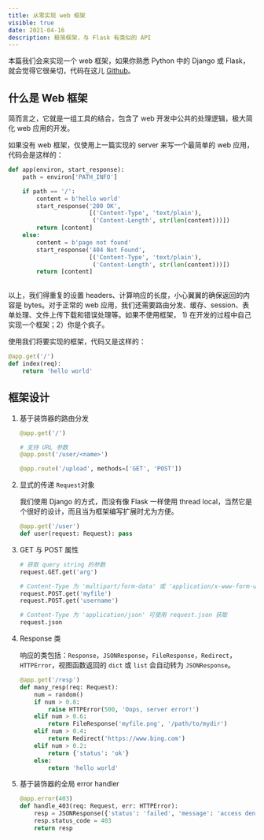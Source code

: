 ```yaml
---
title: 从零实现 web 框架
visible: true
date: 2021-04-16
description: 极简框架，与 Flask 有类似的 API
---
```


本篇我们会来实现一个 web 框架，如果你熟悉 Python 中的 Django 或 Flask，就会觉得它很亲切，代码在这儿  [Github](https://github.com/cymoo/mini_web)。

## 什么是 Web 框架

简而言之，它就是一组工具的结合，包含了 web 开发中公共的处理逻辑，极大简化 web 应用的开发。

如果没有 web 框架，仅使用上一篇实现的 server 来写一个最简单的 web 应用，代码会是这样的：

```python
def app(environ, start_response):
    path = environ['PATH_INFO']

    if path == '/':
        content = b'hello world'
        start_response('200 OK',
                       [('Content-Type', 'text/plain'),
                        ('Content-Length', str(len(content)))])
        return [content]
    else:
        content = b'page not found'
        start_response('404 Not Found',
                       [('Content-Type', 'text/plain'),
                        ('Content-Length', str(len(content)))])
        return [content]
  
```

以上，我们得重复的设置 headers、计算响应的长度，小心翼翼的确保返回的内容是 bytes。对于正常的 web 应用，我们还需要路由分发、缓存、session、表单处理、文件上传下载和错误处理等。如果不使用框架， 1) 在开发的过程中自己实现一个框架；2）你是个疯子。

使用我们将要实现的框架，代码又是这样的：

```python
@app.get('/')
def index(req):
    return 'hello world'
```

## 框架设计

1. 基于装饰器的路由分发

   ```python
   @app.get('/')
   
   # 支持 URL 参数
   @app.post('/user/<name>')
   
   @app.route('/upload', methods=['GET', 'POST'])
   ```

2. 显式的传递 `Request`对象

   我们使用 Django 的方式，而没有像 Flask 一样使用 thread local，当然它是个很好的设计，而且当为框架编写扩展时尤为方便。

   ```python
   @app.get('/user')
   def user(request: Request): pass
   ```

3. GET 与 POST 属性

   ```python
   # 获取 query string 的参数
   request.GET.get('arg')
   
   # Content-Type 为 'multipart/form-data' 或 'application/x-www-form-urlencoded' 均可用 request.POST 获取
   request.POST.get('myfile')
   request.POST.get('username')
   
   # Content-Type 为 'application/json' 可使用 request.json 获取
   request.json
   ```

4. Response 类

   响应的类包括：`Response`，`JSONResponse`，`FileResponse`，`Redirect`，`HTTPError`，视图函数返回的 `dict` 或 `list` 会自动转为 `JSONResponse`。

   ```python
   @app.get('/resp')
   def many_resp(req: Request):
       num = random()
       if num > 0.8:
           raise HTTPError(500, 'Oops, server error!')
       elif num > 0.6:
           return FileResponse('myfile.png', '/path/to/mydir')
       elif num > 0.4:
           return Redirect('https://www.bing.com')
       elif num > 0.2:
           return {'status': 'ok'}
       else:
           return 'hello world'
   ```

5. 基于装饰器的全局 error handler

   ```python
   @app.error(403)
   def handle_403(req: Request, err: HTTPError):
       resp = JSONResponse({'status': 'failed', 'message': 'access denied'})
       resp.status_code = 403
       return resp
   ```

